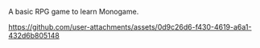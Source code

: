 A basic RPG game to learn Monogame.

https://github.com/user-attachments/assets/0d9c26d6-f430-4619-a6a1-432d6b805148
